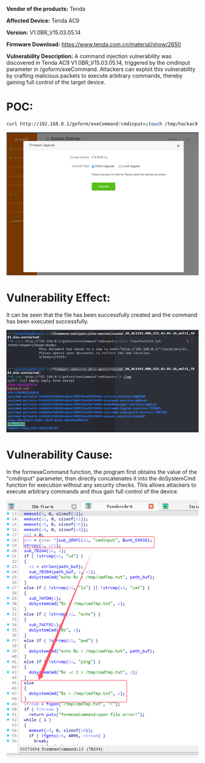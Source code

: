 **Vendor of the products:** Tenda

**Affected Device:** Tenda AC9

**Version:** V1.0BR_V15.03.05.14

**Firmware Download:** https://www.tenda.com.cn/material/show/2650



**Vulnerability Description:** A command injection vulnerability was discovered in Tenda AC9 V1.0BR_V15.03.05.14, triggered by the cmdinput parameter in /goform/exeCommand. Attackers can exploit this vulnerability by crafting malicious packets to execute arbitrary commands, thereby gaining full control of the target device.



# POC:

```bash
curl http://192.168.0.1/goform/exeCommand?cmdinput=;touch /tmp/hackac9.txt
```

![image-20250904200303243](Tenda_AC9_CJ.assets/image-20250904200303243.png)

# Vulnerability Effect:

It can be seen that the file has been successfully created and the command has been executed successfully. 

![image-20250904200459535](Tenda_AC9_CJ.assets/image-20250904200459535.png)

# Vulnerability Cause:

In the formexeCommand function, the program first obtains the value of  the "cmdinput" parameter, then directly concatenates it into the  doSystemCmd function for execution without any security checks. This  allows attackers to execute arbitrary commands and thus gain full  control of the device.

![image-20250904200601749](Tenda_AC9_CJ.assets/image-20250904200601749.png)

 